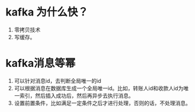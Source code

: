# kafka 为什么快？
1. 零拷贝技术
2. 写缓存。

# kafka消息等幂
1. 可以针对消息id，去判断全局唯一的id
2. 可以根据消息在数据库生成一个全局唯一id。比如，转账人id和收款人id为唯一索引，然后插入成功后，然后再异步去执行消息。
3. 设置前置条件，比如满足一定条件之后才进行处理，否则的话，不处理消息。

